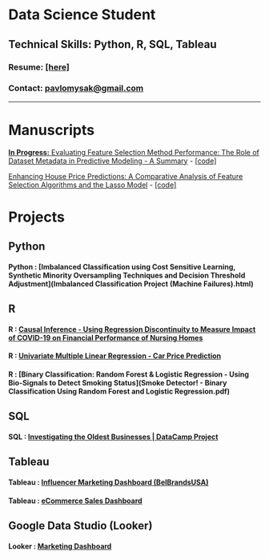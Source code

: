 # Data Science Student

## Technical Skills: Python, R, SQL, Tableau   


### Resume: [[here]](Resume-PavloMysak-Oct.23.24.pdf)
### Contact: pavlomysak@gmail.com

-----

# Manuscripts  


[**In Progress:** Evaluating Feature Selection Method Performance: The Role of Dataset Metadata in Predictive Modeling - A Summary](Feature_Selection_Summary.pdf) - [[code]](FeatureSelection.py)


[Enhancing House Price Predictions: A Comparative Analysis of Feature Selection Algorithms and the Lasso Model](EnhancingHousePricePredictions.pdf) - [[code]](FS-code.pdf)


# Projects

## Python
#### Python : [Imbalanced Classification using Cost Sensitive Learning, Synthetic Minority Oversampling Techniques and Decision Threshold Adjustment](Imbalanced Classification Project (Machine Failures).html)

## R  
#### R : [Causal Inference - Using Regression Discontinuity to Measure Impact of COVID-19 on Financial Performance of Nursing Homes](BAC_Presentation.pdf)
#### R : [Univariate Multiple Linear Regression - Car Price Prediction](Multi-Linear-Reg-Car-Proj.pdf)
#### R : [Binary Classification: Random Forest & Logistic Regression - Using Bio-Signals to Detect Smoking Status](Smoke Detector! - Binary Classification Using Random Forest and Logistic Regression.pdf)

## SQL
#### SQL : [Investigating the Oldest Businesses | DataCamp Project](DataCamp_OldestBusiness.html)

## Tableau  
#### Tableau : [Influencer Marketing Dashboard (BelBrandsUSA)](https://public.tableau.com/views/BelBrandsDashboard-FAKE-DATA/Dashboard1?:language=en-US&publish=yes&:display_count=n&:origin=viz_share_link)
#### Tableau : [eCommerce Sales Dashboard](https://public.tableau.com/views/eCommerceMockDashboard/Dashboard2?:language=en-US&:display_count=n&:origin=viz_share_link)

## Google Data Studio (Looker)  
#### Looker : [Marketing Dashboard](https://lookerstudio.google.com/reporting/96cfa7c6-17e4-42d7-b87c-71b1a6b131ce)



